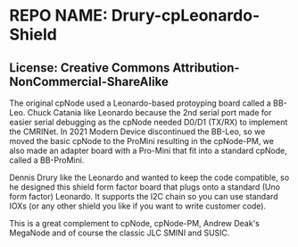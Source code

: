 # REPO NAME: Drury-cpLeonardo-Shield

## License: Creative Commons Attribution-NonCommercial-ShareAlike

The original cpNode used a Leonardo-based protoyping board called a BB-Leo.  Chuck Catania like Leonardo because the
2nd serial port made for easier serial debugging as the cpNode needed D0/D1 (TX/RX) to implement the CMRINet.  In 2021
Modern Device discontinued the BB-Leo, so we moved the basic cpNode to the ProMini resulting in the cpNode-PM, we also made 
an adapter board with a Pro-Mini that fit into a standard cpNode, called a BB-ProMini.

Dennis Drury like the Leonardo and wanted to keep the code compatible, so he designed this shield form factor board that 
plugs onto a standard (Uno form factor) Leonardo.  It supports the I2C chain so you can use standard IOXs (or any other
shield you like if you want to write customer code).  

This is a great complement to cpNode, cpNode-PM, Andrew Deak's MegaNode and of course the classic JLC SMINI and SUSIC.

